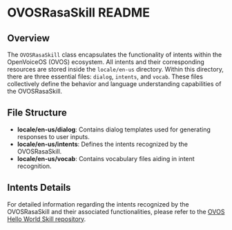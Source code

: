# OVOSRasaSkill README

## Overview

The `OVOSRasaSkill` class encapsulates the functionality of intents within the OpenVoiceOS (OVOS) ecosystem. All intents and their corresponding resources are stored inside the `locale/en-us` directory. Within this directory, there are three essential files: `dialog`, `intents`, and `vocab`. These files collectively define the behavior and language understanding capabilities of the OVOSRasaSkill.

## File Structure

- **locale/en-us/dialog**: Contains dialog templates used for generating responses to user inputs.
- **locale/en-us/intents**: Defines the intents recognized by the OVOSRasaSkill.
- **locale/en-us/vocab**: Contains vocabulary files aiding in intent recognition.

## Intents Details

For detailed information regarding the intents recognized by the OVOSRasaSkill and their associated functionalities, please refer to the [OVOS Hello World Skill repository](https://github.com/OpenVoiceOS/skill-ovos-hello-world).

